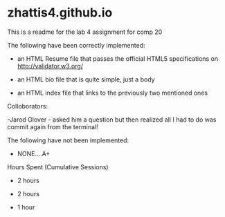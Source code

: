 # zhattis4.github.io

This is a readme for the lab 4 assignment for comp 20

The following have been correctly implemented:

- an HTML Resume file that passes the official HTML5 specifications on http://validator.w3.org/

- an HTML bio file that is quite simple, just a body 

- an HTML index file that links to the previously two mentioned ones

Colloborators:

-Jarod Glover - asked him a question but then realized all I had to do was commit again from the terminal!


The following have not been implemented: 

- NONE....A+



Hours Spent (Cumulative Sessions)

- 2 hours 

- 2 hours

- 1 hour
